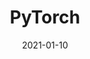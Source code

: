 ---
title: "PyTorch"
thumbnail: https://aryashetty08.github.io/assets/img/pytorch.png
date: 2021-01-10
---